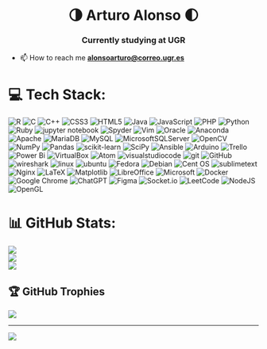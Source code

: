 <h1 align="center">🌗 Arturo Alonso 🌓</h1>
<h3 align="center">Currently studying at UGR</h3>

- 📫 How to reach me **alonsoarturo@correo.ugr.es**

# 💻 Tech Stack:
![R](https://img.shields.io/badge/r-%23276DC3.svg?style=for-the-badge&logo=r&logoColor=white) ![C](https://img.shields.io/badge/c-%2300599C.svg?style=for-the-badge&logo=c&logoColor=white) ![C++](https://img.shields.io/badge/c++-%2300599C.svg?style=for-the-badge&logo=c%2B%2B&logoColor=white) ![CSS3](https://img.shields.io/badge/css3-%231572B6.svg?style=for-the-badge&logo=css3&logoColor=white) ![HTML5](https://img.shields.io/badge/html5-%23E34F26.svg?style=for-the-badge&logo=html5&logoColor=white) ![Java](https://img.shields.io/badge/java-%23ED8B00.svg?style=for-the-badge&logo=openjdk&logoColor=white) ![JavaScript](https://img.shields.io/badge/javascript-%23323330.svg?style=for-the-badge&logo=javascript&logoColor=%23F7DF1E) ![PHP](https://img.shields.io/badge/php-%23777BB4.svg?style=for-the-badge&logo=php&logoColor=white) ![Python](https://img.shields.io/badge/python-3670A0?style=for-the-badge&logo=python&logoColor=ffdd54) ![Ruby](https://img.shields.io/badge/ruby-%23CC342D.svg?style=for-the-badge&logo=ruby&logoColor=white) ![jupyter notebook](https://img.shields.io/badge/jupyter%20notebook-%231A1918.svg?style=for-the-badge&logo=jupyter&logoColor=red) ![Spyder](https://img.shields.io/badge/Spyder-838485?style=for-the-badge&logo=spyder%20ide&logoColor=maroon) ![Vim](https://img.shields.io/badge/VIM-%2311AB00.svg?style=for-the-badge&logo=vim&logoColor=white) ![Oracle](https://img.shields.io/badge/Oracle-F80000?style=for-the-badge&logo=oracle&logoColor=white) ![Anaconda](https://img.shields.io/badge/Anaconda-%2344A833.svg?style=for-the-badge&logo=anaconda&logoColor=white) ![Apache](https://img.shields.io/badge/apache-%23D42029.svg?style=for-the-badge&logo=apache&logoColor=white) ![MariaDB](https://img.shields.io/badge/MariaDB-003545?style=for-the-badge&logo=mariadb&logoColor=white) ![MySQL](https://img.shields.io/badge/mysql-%2300f.svg?style=for-the-badge&logo=mysql&logoColor=white) ![MicrosoftSQLServer](https://img.shields.io/badge/Microsoft%20SQL%20Server-CC2927?style=for-the-badge&logo=microsoft%20sql%20server&logoColor=white) ![OpenCV](https://img.shields.io/badge/opencv-%23white.svg?style=for-the-badge&logo=opencv&logoColor=white) ![NumPy](https://img.shields.io/badge/numpy-%23013243.svg?style=for-the-badge&logo=numpy&logoColor=white) ![Pandas](https://img.shields.io/badge/pandas-%23150458.svg?style=for-the-badge&logo=pandas&logoColor=white) ![scikit-learn](https://img.shields.io/badge/scikit--learn-%23F7931E.svg?style=for-the-badge&logo=scikit-learn&logoColor=white) ![SciPy](https://img.shields.io/badge/SciPy-%230C55A5.svg?style=for-the-badge&logo=scipy&logoColor=%white) ![Ansible](https://img.shields.io/badge/ansible-%231A1918.svg?style=for-the-badge&logo=ansible&logoColor=white) ![Arduino](https://img.shields.io/badge/-Arduino-00979D?style=for-the-badge&logo=Arduino&logoColor=white) ![Trello](https://img.shields.io/badge/Trello-%23026AA7.svg?style=for-the-badge&logo=Trello&logoColor=white) ![Power Bi](https://img.shields.io/badge/power_bi-F2C811?style=for-the-badge&logo=powerbi&logoColor=black) ![VirtualBox](https://img.shields.io/badge/VirtualBox-%23026AA7.svg?style=for-the-badge&logo=VirtualBox&logoColor=white) ![Atom](https://img.shields.io/badge/Atom-%2366595C.svg?style=for-the-badge&logo=atom&logoColor=white) ![visualstudiocode](https://img.shields.io/badge/vscode-%2300599C.svg?style=for-the-badge&logo=visualstudiocode&logoColor=white) ![git](https://img.shields.io/badge/git-%23E34F26.svg?style=for-the-badge&logo=git&logoColor=white) ![GitHub](https://img.shields.io/badge/github-%23121011.svg?style=for-the-badge&logo=github&logoColor=white) ![wireshark](https://img.shields.io/badge/wireshark-%230C55A5.svg?style=for-the-badge&logo=wireshark&logoColor=white) ![linux](https://img.shields.io/badge/linux-%231A1918.svg?style=for-the-badge&logo=linux&logoColor=white) ![ubuntu](https://img.shields.io/badge/ubuntu-%23E34F26.svg?style=for-the-badge&logo=ubuntu&logoColor=white) ![Fedora](https://img.shields.io/badge/Fedora-294172?style=for-the-badge&logo=fedora&logoColor=white) ![Debian](https://img.shields.io/badge/Debian-D70A53?style=for-the-badge&logo=debian&logoColor=white) ![Cent OS](https://img.shields.io/badge/cent%20os-002260?style=for-the-badge&logo=centos&logoColor=F0F0F0) ![sublimetext](https://img.shields.io/badge/sublimetext-%231A1918.svg?style=for-the-badge&logo=sublimetext&logoColor=orange) ![Nginx](https://img.shields.io/badge/nginx-%23009639.svg?style=for-the-badge&logo=nginx&logoColor=white) ![LaTeX](https://img.shields.io/badge/latex-%23008080.svg?style=for-the-badge&logo=latex&logoColor=white) ![Matplotlib](https://img.shields.io/badge/Matplotlib-%23ffffff.svg?style=for-the-badge&logo=Matplotlib&logoColor=black) ![LibreOffice](https://img.shields.io/badge/LibreOffice-%2318A303?style=for-the-badge&logo=LibreOffice&logoColor=white) ![Microsoft](https://img.shields.io/badge/Microsoft-0078D4?style=for-the-badge&logo=microsoft&logoColor=white) ![Docker](https://img.shields.io/badge/docker-%230db7ed.svg?style=for-the-badge&logo=docker&logoColor=white) ![Google Chrome](https://img.shields.io/badge/Google%20Chrome-4285F4?style=for-the-badge&logo=GoogleChrome&logoColor=white) ![ChatGPT](https://img.shields.io/badge/chatGPT-74aa9c?style=for-the-badge&logo=openai&logoColor=white) ![Figma](https://img.shields.io/badge/figma-%23F24E1E.svg?style=for-the-badge&logo=figma&logoColor=white) ![Socket.io](https://img.shields.io/badge/Socket.io-black?style=for-the-badge&logo=socket.io&badgeColor=010101) ![LeetCode](https://img.shields.io/badge/LeetCode-000000?style=for-the-badge&logo=LeetCode&logoColor=#d16c06) ![NodeJS](https://img.shields.io/badge/node.js-6DA55F?style=for-the-badge&logo=node.js&logoColor=white) ![OpenGL](https://img.shields.io/badge/OpenGL-%23FFFFFF.svg?style=for-the-badge&logo=opengl)
# 📊 GitHub Stats:
![](https://github-readme-stats.vercel.app/api?username=ArturoAcf&theme=dark&hide_border=false&include_all_commits=false&count_private=false)<br/>
![](https://github-readme-streak-stats.herokuapp.com/?user=ArturoAcf&theme=dark&hide_border=false)<br/>
![](https://github-readme-stats.vercel.app/api/top-langs/?username=ArturoAcf&theme=dark&hide_border=false&include_all_commits=false&count_private=false&layout=compact)

## 🏆 GitHub Trophies
![](https://github-profile-trophy.vercel.app/?username=ArturoAcf&theme=algolia&no-frame=false&no-bg=true&margin-w=4)

---
[![](https://visitcount.itsvg.in/api?id=ArturoAcf&icon=0&color=0)](https://visitcount.itsvg.in)

<!-- Proudly created with GPRM ( https://gprm.itsvg.in ) -->

